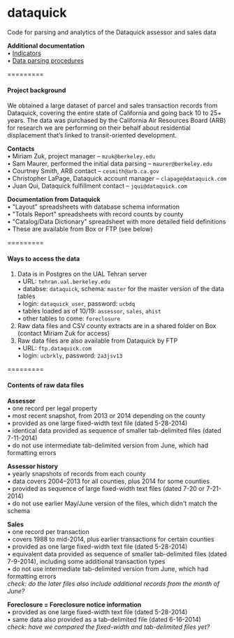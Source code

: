 dataquick
=========

Code for parsing and analytics of the Dataquick assessor and sales data

**Additional documentation**  
• [Indicators](https://github.com/ual/dataquick/blob/master/ucb_documentation/indicators.md)  
• [Data parsing procedures](https://github.com/ual/dataquick/blob/master/ucb_documentation/parsing_raw_data.md)

=========
#### Project background

We obtained a large dataset of parcel and sales transaction records from Dataquick, covering the entire state of California and going back 10 to 25+ years. The data was purchased by the California Air Resources Board (ARB) for research we are performing on their behalf about residential displacement that’s linked to transit-oriented development.

**Contacts**  
• Miriam Zuk, project manager – `mzuk@berkeley.edu`  
• Sam Maurer, performed the initial data parsing – `maurer@berkeley.edu`  
• Courtney Smith, ARB contact – `cesmith@arb.ca.gov`  
• Christopher LaPage, Dataquick account manager – `clapage@dataquick.com`  
• Juan Qui, Dataquick fulfillment contact – `jqui@dataquick.com`  

**Documentation from Dataquick**  
• "Layout" spreadsheets with database schema information  
• "Totals Report" spreadsheets with record counts by county  
• "Catalog/Data Dictionary" spreadsheet with more detailed field definitions  
• These are available from Box or FTP (see below)  

=========
#### Ways to access the data

1. Data is in Postgres on the UAL Tehran server  
• URL: `tehran.ual.berkeley.edu`  
• databse: `dataquick`, schema: `master` for the master version of the data tables  
• login: `dataquick_user`, password: `ucbdq`  
• tables loaded as of 10/19: `assessor`, `sales`, `ahist`  
• other tables to come: `foreclosure`
2. Raw data files and CSV county extracts are in a shared folder on Box (contact Miriam Zuk for access)
3. Raw data files are also available from Dataquick by FTP  
• URL: `ftp.dataquick.com`  
• login: `ucbrkly`, password: `2a3jsv13`

=========
#### Contents of raw data files

**Assessor**  
• one record per legal property  
• most recent snapshot, from 2013 or 2014 depending on the county  
• provided as one large fixed-width text file (dated 5-28-2014)  
• identical data provided as sequence of smaller tab-delimited files (dated 7-11-2014)  
• do not use intermediate tab-delimited version from June, which had formatting errors

**Assessor history**  
• yearly snapshots of records from each county  
• data covers 2004–2013 for all counties, plus 2014 for some counties  
• provided as sequence of large fixed-width text files (dated 7-20 or 7-21-2014)  
• do not use earlier May/June version of the files, which didn't match the schema

**Sales**  
• one record per transaction  
• covers 1988 to mid-2014, plus earlier transactions for certain counties  
• provided as one large fixed-width text file (dated 5-28-2014)  
• equivalent data provided as sequence of smaller tab-delimited files (dated 7-9-2014), including some additional transaction types  
• do not use intermediate tab-delimited version from June, which had formatting errors  
*check: do the later files also include additional records from the month of June?*

**Foreclosure = Foreclosure notice information**  
• provided as one large fixed-width text file (dated 5-28-2014)  
• same data also provided as a tab-delimited file (dated 6-16-2014)  
*check: have we compared the fixed-width and tab-delimited files yet?*
